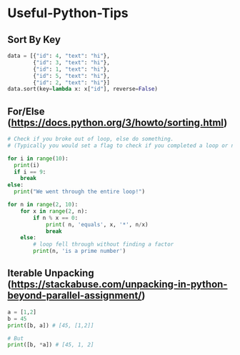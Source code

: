 # Useful-Python-Tips

## Sort By Key
```python
data = [{"id": 4, "text": "hi"}, 
        {"id": 3, "text": "hi"},
        {"id": 1, "text": "hi"},
        {"id": 5, "text": "hi"},
        {"id": 2, "text": "hi"}]
data.sort(key=lambda x: x["id"], reverse=False)    
```

## For/Else (https://docs.python.org/3/howto/sorting.html)
```python
# Check if you broke out of loop, else do something. 
# (Typically you would set a flag to check if you completed a loop or not)

for i in range(10):
  print(i)
  if i == 9:
    break
else:
  print("We went through the entire loop!")
```

```python
for n in range(2, 10):
    for x in range(2, n):
        if n % x == 0:
            print( n, 'equals', x, '*', n/x)
            break
    else:
        # loop fell through without finding a factor
        print(n, 'is a prime number')
```

## Iterable Unpacking (https://stackabuse.com/unpacking-in-python-beyond-parallel-assignment/)

```python
a = [1,2]
b = 45
print([b, a]) # [45, [1,2]]

# But
print([b, *a]) # [45, 1, 2]
```
